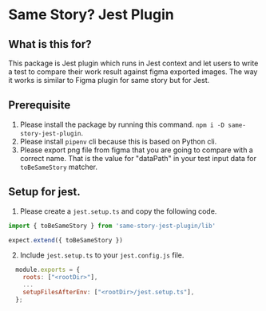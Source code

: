 # Same Story? Jest Plugin

## What is this for?

This package is Jest plugin which runs in Jest context and let users to write a test to compare their work result against figma exported images. The way it works is similar to Figma plugin for same story but for Jest.

## Prerequisite

1. Please install the package by running this command. `npm i -D same-story-jest-plugin`.
1. Please install `pipenv` cli because this is based on Python cli.
1. Please export png file from figma that you are going to compare with a correct name. That is the value for "dataPath" in your test input data for `toBeSameStory` matcher.

## Setup for jest.

1. Please create a `jest.setup.ts` and copy the following code.

```javascript
import { toBeSameStory } from 'same-story-jest-plugin/lib'

expect.extend({ toBeSameStory })
```

2. Include `jest.setup.ts` to your `jest.config.js` file.

```javascript
  module.exports = {
    roots: ["<rootDir>"],
    ...
    setupFilesAfterEnv: ["<rootDir>/jest.setup.ts"],
  };
```
